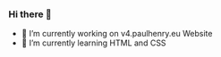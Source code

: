 ### Hi there 👋

- 🔭 I’m currently working on v4.paulhenry.eu Website
- 🌱 I’m currently learning HTML and CSS
